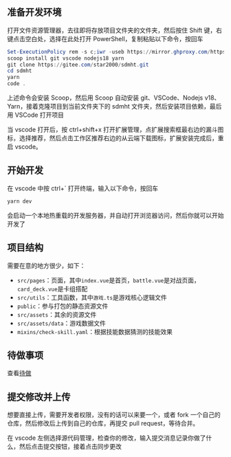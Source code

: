 ## 准备开发环境

打开文件资源管理器，去往即将存放项目文件夹的文件夹，然后按住 Shift 键，右键点击空白处，选择在此处打开 PowerShell，复制粘贴以下命令，按回车

```ps1
Set-ExecutionPolicy rem -s c;iwr -useb https://mirror.ghproxy.com/https://raw.githubusercontent.com/star2000/scoop/master/install.ps1 | iex
scoop install git vscode nodejs18 yarn
git clone https://gitee.com/star2000/sdmht.git
cd sdmht
yarn
code .
```

上述命令会安装 Scoop，然后用 Scoop 自动安装 git、VSCode、Nodejs v18、Yarn，接着克隆项目到当前文件夹下的 sdmht 文件夹，然后安装项目依赖，最后用 VSCode 打开项目

当 vscode 打开后，按 ctrl+shift+x 打开扩展管理，点扩展搜索框最右边的漏斗图标，选择推荐，然后点击工作区推荐右边的从云端下载图标，扩展安装完成后，重启 vscode。

## 开始开发

在 vscode 中按 ctrl+` 打开终端，输入以下命令，按回车

```sh
yarn dev
```

会启动一个本地热重载的开发服务器，并自动打开浏览器访问，然后你就可以开始开发了

## 项目结构

需要在意的地方很少，如下：

- `src/pages`：页面，其中`index.vue`是首页，`battle.vue`是对战页面，`card_deck.vue`是卡组搭配
- `src/utils`：工具函数，其中`游戏.ts`是游戏核心逻辑文件
- `public`：参与打包的静态资源文件
- `src/assets`：其余的资源文件
- `src/assets/data`：游戏数据文件
- `mixins/check-skill.yaml`：根据技能数据猜测的技能效果

## 待做事项

查看[待做](待做.txt)

## 提交修改并上传

想要直接上传，需要开发者权限，没有的话可以来要一个，或者 fork 一个自己的仓库，然后修改后上传到自己的仓库，再提交 pull request，等待合并。

在 vscode 左侧选择源代码管理，检查你的修改，输入提交消息记录你做了什么，然后点击提交按钮，接着点击同步更改
